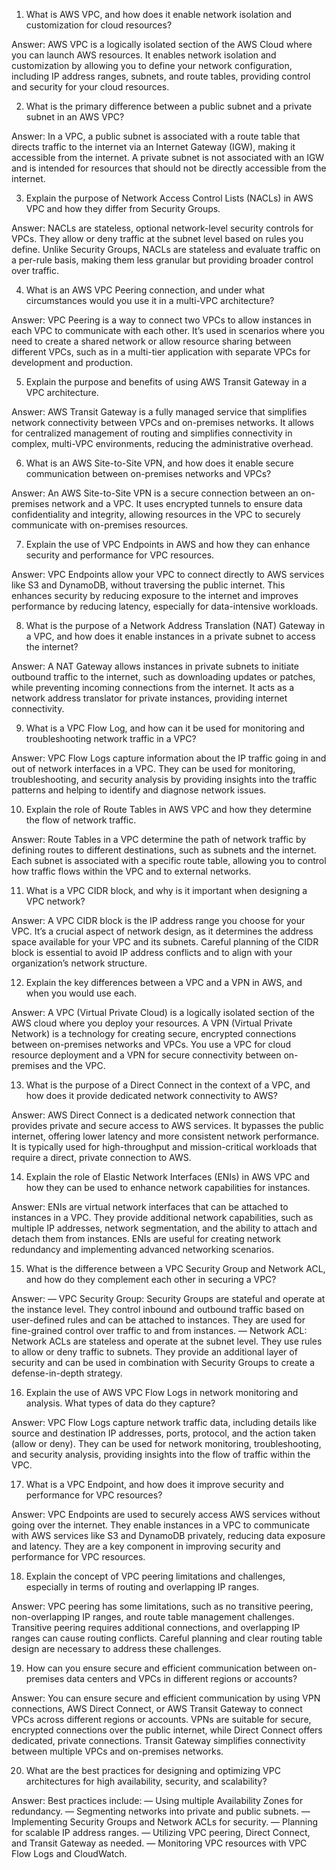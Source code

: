 
1. What is AWS VPC, and how does it enable network isolation and customization for cloud resources?

Answer: AWS VPC is a logically isolated section of the AWS Cloud where you can launch AWS resources. It enables network isolation and customization by allowing you to define your network configuration, including IP address ranges, subnets, and route tables, providing control and security for your cloud resources.

2. What is the primary difference between a public subnet and a private subnet in an AWS VPC?

Answer: In a VPC, a public subnet is associated with a route table that directs traffic to the internet via an Internet Gateway (IGW), making it accessible from the internet. A private subnet is not associated with an IGW and is intended for resources that should not be directly accessible from the internet.

3. Explain the purpose of Network Access Control Lists (NACLs) in AWS VPC and how they differ from Security Groups.

Answer: NACLs are stateless, optional network-level security controls for VPCs. They allow or deny traffic at the subnet level based on rules you define. Unlike Security Groups, NACLs are stateless and evaluate traffic on a per-rule basis, making them less granular but providing broader control over traffic.

4. What is an AWS VPC Peering connection, and under what circumstances would you use it in a multi-VPC architecture?

Answer: VPC Peering is a way to connect two VPCs to allow instances in each VPC to communicate with each other. It’s used in scenarios where you need to create a shared network or allow resource sharing between different VPCs, such as in a multi-tier application with separate VPCs for development and production.

5. Explain the purpose and benefits of using AWS Transit Gateway in a VPC architecture.

Answer: AWS Transit Gateway is a fully managed service that simplifies network connectivity between VPCs and on-premises networks. It allows for centralized management of routing and simplifies connectivity in complex, multi-VPC environments, reducing the administrative overhead.

6. What is an AWS Site-to-Site VPN, and how does it enable secure communication between on-premises networks and VPCs?

Answer: An AWS Site-to-Site VPN is a secure connection between an on-premises network and a VPC. It uses encrypted tunnels to ensure data confidentiality and integrity, allowing resources in the VPC to securely communicate with on-premises resources.

7. Explain the use of VPC Endpoints in AWS and how they can enhance security and performance for VPC resources.

Answer: VPC Endpoints allow your VPC to connect directly to AWS services like S3 and DynamoDB, without traversing the public internet. This enhances security by reducing exposure to the internet and improves performance by reducing latency, especially for data-intensive workloads.

8. What is the purpose of a Network Address Translation (NAT) Gateway in a VPC, and how does it enable instances in a private subnet to access the internet?

Answer: A NAT Gateway allows instances in private subnets to initiate outbound traffic to the internet, such as downloading updates or patches, while preventing incoming connections from the internet. It acts as a network address translator for private instances, providing internet connectivity.

9. What is a VPC Flow Log, and how can it be used for monitoring and troubleshooting network traffic in a VPC?

Answer: VPC Flow Logs capture information about the IP traffic going in and out of network interfaces in a VPC. They can be used for monitoring, troubleshooting, and security analysis by providing insights into the traffic patterns and helping to identify and diagnose network issues.

10. Explain the role of Route Tables in AWS VPC and how they determine the flow of network traffic.

Answer: Route Tables in a VPC determine the path of network traffic by defining routes to different destinations, such as subnets and the internet. Each subnet is associated with a specific route table, allowing you to control how traffic flows within the VPC and to external networks.

11. What is a VPC CIDR block, and why is it important when designing a VPC network?

Answer: A VPC CIDR block is the IP address range you choose for your VPC. It’s a crucial aspect of network design, as it determines the address space available for your VPC and its subnets. Careful planning of the CIDR block is essential to avoid IP address conflicts and to align with your organization’s network structure.

12. Explain the key differences between a VPC and a VPN in AWS, and when you would use each.

Answer: A VPC (Virtual Private Cloud) is a logically isolated section of the AWS cloud where you deploy your resources. A VPN (Virtual Private Network) is a technology for creating secure, encrypted connections between on-premises networks and VPCs. You use a VPC for cloud resource deployment and a VPN for secure connectivity between on-premises and the VPC.

13. What is the purpose of a Direct Connect in the context of a VPC, and how does it provide dedicated network connectivity to AWS?

Answer: AWS Direct Connect is a dedicated network connection that provides private and secure access to AWS services. It bypasses the public internet, offering lower latency and more consistent network performance. It is typically used for high-throughput and mission-critical workloads that require a direct, private connection to AWS.

14. Explain the role of Elastic Network Interfaces (ENIs) in AWS VPC and how they can be used to enhance network capabilities for instances.

Answer: ENIs are virtual network interfaces that can be attached to instances in a VPC. They provide additional network capabilities, such as multiple IP addresses, network segmentation, and the ability to attach and detach them from instances. ENIs are useful for creating network redundancy and implementing advanced networking scenarios.

15. What is the difference between a VPC Security Group and Network ACL, and how do they complement each other in securing a VPC?

Answer:
— VPC Security Group: Security Groups are stateful and operate at the instance level. They control inbound and outbound traffic based on user-defined rules and can be attached to instances. They are used for fine-grained control over traffic to and from instances.
— Network ACL: Network ACLs are stateless and operate at the subnet level. They use rules to allow or deny traffic to subnets. They provide an additional layer of security and can be used in combination with Security Groups to create a defense-in-depth strategy.

16. Explain the use of AWS VPC Flow Logs in network monitoring and analysis. What types of data do they capture?

Answer: VPC Flow Logs capture network traffic data, including details like source and destination IP addresses, ports, protocol, and the action taken (allow or deny). They can be used for network monitoring, troubleshooting, and security analysis, providing insights into the flow of traffic within the VPC.

17. What is a VPC Endpoint, and how does it improve security and performance for VPC resources?

Answer: VPC Endpoints are used to securely access AWS services without going over the internet. They enable instances in a VPC to communicate with AWS services like S3 and DynamoDB privately, reducing data exposure and latency. They are a key component in improving security and performance for VPC resources.

18. Explain the concept of VPC peering limitations and challenges, especially in terms of routing and overlapping IP ranges.

Answer: VPC peering has some limitations, such as no transitive peering, non-overlapping IP ranges, and route table management challenges. Transitive peering requires additional connections, and overlapping IP ranges can cause routing conflicts. Careful planning and clear routing table design are necessary to address these challenges.

19. How can you ensure secure and efficient communication between on-premises data centers and VPCs in different regions or accounts?

Answer: You can ensure secure and efficient communication by using VPN connections, AWS Direct Connect, or AWS Transit Gateway to connect VPCs across different regions or accounts. VPNs are suitable for secure, encrypted connections over the public internet, while Direct Connect offers dedicated, private connections. Transit Gateway simplifies connectivity between multiple VPCs and on-premises networks.

20. What are the best practices for designing and optimizing VPC architectures for high availability, security, and scalability?

Answer: Best practices include:
— Using multiple Availability Zones for redundancy.
— Segmenting networks into private and public subnets.
— Implementing Security Groups and Network ACLs for security.
— Planning for scalable IP address ranges.
— Utilizing VPC peering, Direct Connect, and Transit Gateway as needed.
— Monitoring VPC resources with VPC Flow Logs and CloudWatch.
